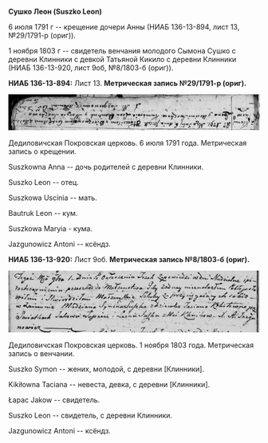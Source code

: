 **Сушко Леон (Suszko Leon)**

6 июля 1791 г -- крещение дочери Анны (НИАБ 136-13-894, лист 13,
№29/1791-р (ориг)).

1 ноября 1803 г -- свидетель венчания молодого Сымона Сушко с деревни
Клинники с девкой Татьяной Кикило с деревни Клинники (НИАБ 136-13-920,
лист 9об, №8/1803-б (ориг)).

**НИАБ 136-13-894:** Лист 13. **Метрическая запись №29/1791-р (ориг).**

![](./media/a0b75bfa89335bb0ad8cfe458012d04d1508656a.png)

Дедиловичская Покровская церковь. 6 июля 1791 года. Метрическая запись о
крещении.

Suszkowna Anna -- дочь родителей с деревни Клинники.

Suszko Leon -- отец.

Suszkowa Uscinia -- мать.

Bautruk Leon -- кум.

Suszkowa Maryia - кума.

Jazgunowicz Antoni -- ксёндз.

**НИАБ 136-13-920:** Лист 9об. **Метрическая запись №8/1803-б (ориг).**

![](./media/993f321de53e598b85d2f9cab7813290e1952aa0.png)

Дедиловичская Покровская церковь. 1 ноября 1803 года. Метрическая запись
о венчании.

Suszko Symon -- жених, молодой, с деревни \[Клинники\].

Kikiłowna Taciana -- невеста, девка, с деревни \[Клинники\].

Łapac Jakow -- свидетель.

Suszko Leon -- свидетель, с деревни Клинники.

Jazgunowicz Antoni -- ксёндз.
